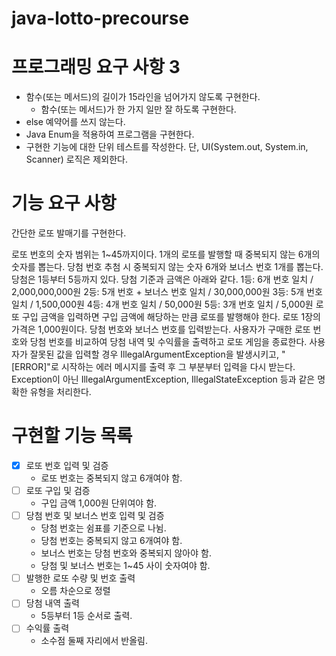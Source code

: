 # java-lotto-precourse

# 프로그래밍 요구 사항 3
- 함수(또는 메서드)의 길이가 15라인을 넘어가지 않도록 구현한다.
  - 함수(또는 메서드)가 한 가지 일만 잘 하도록 구현한다.
- else 예약어를 쓰지 않는다.
- Java Enum을 적용하여 프로그램을 구현한다.
- 구현한 기능에 대한 단위 테스트를 작성한다. 단, UI(System.out, System.in, Scanner) 로직은 제외한다.

# 기능 요구 사항

간단한 로또 발매기를 구현한다.

로또 번호의 숫자 범위는 1~45까지이다.
1개의 로또를 발행할 때 중복되지 않는 6개의 숫자를 뽑는다.
당첨 번호 추첨 시 중복되지 않는 숫자 6개와 보너스 번호 1개를 뽑는다.
당첨은 1등부터 5등까지 있다. 당첨 기준과 금액은 아래와 같다.
1등: 6개 번호 일치 / 2,000,000,000원
2등: 5개 번호 + 보너스 번호 일치 / 30,000,000원
3등: 5개 번호 일치 / 1,500,000원
4등: 4개 번호 일치 / 50,000원
5등: 3개 번호 일치 / 5,000원
로또 구입 금액을 입력하면 구입 금액에 해당하는 만큼 로또를 발행해야 한다.
로또 1장의 가격은 1,000원이다.
당첨 번호와 보너스 번호를 입력받는다.
사용자가 구매한 로또 번호와 당첨 번호를 비교하여 당첨 내역 및 수익률을 출력하고 로또 게임을 종료한다.
사용자가 잘못된 값을 입력할 경우 IllegalArgumentException을 발생시키고, "[ERROR]"로 시작하는 에러 메시지를 출력 후 그 부분부터 입력을 다시 받는다.
Exception이 아닌 IllegalArgumentException, IllegalStateException 등과 같은 명확한 유형을 처리한다.

# 구현할 기능 목록

- [x] 로또 번호 입력 및 검증
  - 로또 번호는 중복되지 않고 6개여야 함.
- [ ] 로또 구입 및 검증
  - 구입 금액 1,000원 단위여야 함.
- [ ] 당첨 번호 및 보너스 번호 입력 및 검증
  - 당첨 번호는 쉼표를 기준으로 나뉨.
  - 당첨 번호는 중복되지 않고 6개여야 함.
  - 보너스 번호는 당첨 번호와 중복되지 않아야 함.
  - 당첨 및 보너스 번호는 1~45 사이 숫자여야 함.
- [ ] 발행한 로또 수량 및 번호 출력
  - 오름 차순으로 정렬
- [ ] 당첨 내역 출력
  - 5등부터 1등 순서로 출력.
- [ ] 수익률 출력
  - 소수점 둘째 자리에서 반올림.
